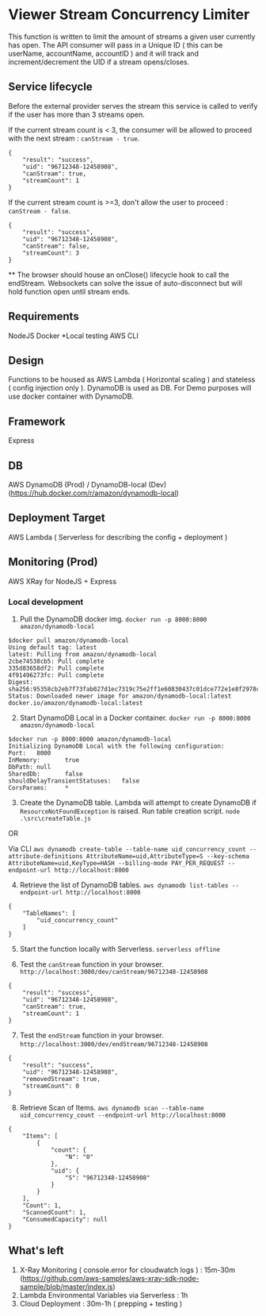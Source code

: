 # Viewer Stream Concurrency Limiter

This function is written to limit the amount of streams a given user currently has open.
The API consumer will pass in a Unique ID ( this can be userName, accountName, accountID ) and it will track and increment/decrement the UID if a stream opens/closes.

## Service lifecycle
Before the external provider serves the stream this service is called to verify if the user has more than 3 streams open.

If the current stream count is < 3, the consumer will be allowed to proceed with the next stream : `canStream - true`.
```
{
    "result": "success",
    "uid": "96712348-12458908",
    "canStream": true,
    "streamCount": 1
}
```

If the current stream count is >=3, don't allow the user to proceed : `canStream - false`.
```
{
    "result": "success",
    "uid": "96712348-12458908",
    "canStream": false,
    "streamCount": 3
}
```

** The browser should house an onClose() lifecycle hook to call the endStream. Websockets can solve the issue of auto-disconnect but will hold function open until stream ends.

## Requirements
NodeJS
Docker *Local testing
AWS CLI

## Design
Functions to be housed as AWS Lambda ( Horizontal scaling ) and stateless ( config injection only ).
DynamoDB is used as DB. For Demo purposes will use docker container with DynamoDB.

## Framework
Express

## DB
AWS DynamoDB (Prod) / DynamoDB-local (Dev) (https://hub.docker.com/r/amazon/dynamodb-local)

## Deployment Target
AWS Lambda ( Serverless for describing the config + deployment )

## Monitoring (Prod)
AWS XRay for NodeJS + Express

### Local development
1. Pull the DynamoDB docker img. `docker run -p 8000:8000 amazon/dynamodb-local`
```
$docker pull amazon/dynamodb-local
Using default tag: latest
latest: Pulling from amazon/dynamodb-local
2cbe74538cb5: Pull complete
335d83658df2: Pull complete
4f91496273fc: Pull complete
Digest: sha256:95358cb2eb7f73fab027d1ec7319c75e2ff1e60830437c01dce772e1e8f2978c
Status: Downloaded newer image for amazon/dynamodb-local:latest
docker.io/amazon/dynamodb-local:latest
```

2. Start DynamoDB Local in a Docker container. `docker run -p 8000:8000 amazon/dynamodb-local`
```
$docker run -p 8000:8000 amazon/dynamodb-local
Initializing DynamoDB Local with the following configuration:
Port:   8000
InMemory:       true
DbPath: null
SharedDb:       false
shouldDelayTransientStatuses:   false
CorsParams:     *
```

3. Create the DynamoDB table. 
Lambda will attempt to create DynamoDB if `ResourceNotFoundException` is raised.
Run table creation script. `node .\src\createTable.js`

OR

Via CLI
`aws dynamodb create-table --table-name uid_concurrency_count --attribute-definitions AttributeName=uid,AttributeType=S --key-schema AttributeName=uid,KeyType=HASH --billing-mode PAY_PER_REQUEST --endpoint-url http://localhost:8000` 

4. Retrieve the list of DynamoDB tables. `aws dynamodb list-tables --endpoint-url http://localhost:8000`
```
{
    "TableNames": [
        "uid_concurrency_count"
    ]
}
```

5. Start the function locally with Serverless. `serverless offline`

6. Test the `canStream` function in your browser. `http://localhost:3000/dev/canStream/96712348-12458908`
```
{
    "result": "success",
    "uid": "96712348-12458908",
    "canStream": true,
    "streamCount": 1
}
```

7. Test the `endStream` function in your browser. `http://localhost:3000/dev/endStream/96712348-12458908`
```
{
    "result": "success",
    "uid": "96712348-12458908",
    "removedStream": true,
    "streamCount": 0
}
```

8. Retrieve Scan of Items. `aws dynamodb scan --table-name uid_concurrency_count --endpoint-url http://localhost:8000`
```
{
    "Items": [
        {
            "count": {
                "N": "0"
            },
            "uid": {
                "S": "96712348-12458908"
            }
        }
    ],
    "Count": 1,
    "ScannedCount": 1,
    "ConsumedCapacity": null
}
```

## What's left
1. X-Ray Monitoring ( console.error for cloudwatch logs ) : 15m-30m (https://github.com/aws-samples/aws-xray-sdk-node-sample/blob/master/index.js)
2. Lambda Environmental Variables via Serverless : 1h
3. Cloud Deployment : 30m-1h ( prepping + testing )